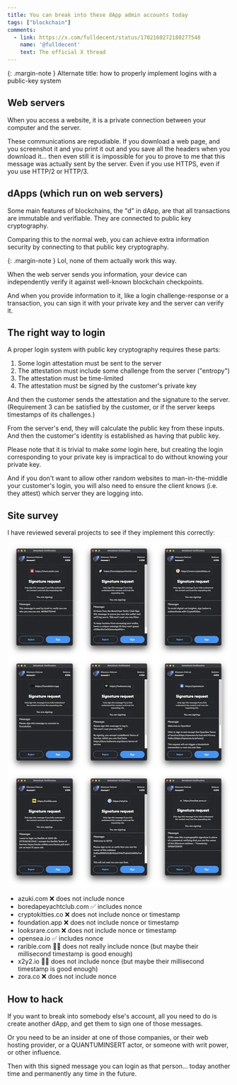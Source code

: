 ```yaml
---
title: You can break into these dApp admin accounts today
tags: ["blockchain"]
comments:
  - link: https://x.com/fulldecent/status/1702160272180277548
    name: '@fulldecent'
    text: The official X thread
---
```


{: .margin-note }
Alternate title: how to properly implement logins with a public-key system

## Web servers

When you access a website, it is a private connection between your computer and the server.

These communications are repudiable. If you download a web page, and you screenshot it and you print it out and you save all the headers when you download it... then even still it is impossible for you to prove to me that this message was actually sent by the server. Even if you use HTTPS, even if you use HTTP/2 or HTTP/3.

## dApps (which run on web servers)

Some main features of blockchains, the "d" in dApp, are that all transactions are immutable and verifiable. They are connected to public key cryptography.

Comparing this to the normal web, you can achieve extra information security by connecting to that public key cryptography.

{: .margin-note }
Lol, none of them actually work this way.

When the web server sends you information, your device can independently verify it against well-known blockchain checkpoints.

And when you provide information to it, like a login challenge-response or a transaction, you can sign it with your private key and the server can verify it.

## The right way to login

A proper login system with public key cryptography requires these parts:

1. Some login attestation must be sent to the server
2. The attestation must include some challenge from the server ("entropy")
3. The attestation must be time-limited
4. The attestation must be signed by the customer's private key

And then the customer sends the attestation and the signature to the server. (Requirement 3 can be satisfied by the customer, or if the server keeps timestamps of its challenges.)

From the server's end, they will calculate the public key from these inputs. And then the customer's identity is established as having that public key.

Please note that it is trivial to make *some* login here, but creating the login corresponding to your private key is impractical to do without knowing your private key.

And if you don't want to allow other random websites to man-in-the-middle your customer's login, you will also need to ensure the client knows (i.e. they attest) which server they are logging into.

## Site survey

I have reviewed several projects to see if they implement this correctly:

![dApp login implementations](/assets/images/2023-09-13-break-into-dapp-admin-accounts.webp)

- azuki.com ❌ does not include nonce
- boredapeyachtclub.com ✅ includes nonce
- cryptokitties.co ❌ does not include nonce or timestamp
- foundation.app ❌ does not include nonce or timestamp
- looksrare.com ❌ does not include nonce or timestamp
- opensea.io ✅ includes nonce
- rarible.com 🤷‍♂ does not really include nonce (but maybe their millisecond timestamp is good enough)
- x2y2.io 🤷‍♀ does not include nonce (but maybe their millisecond timestamp is good enough)
- zora.co ❌ does not include nonce

## How to hack

If you want to break into somebody else's account, all you need to do is create another dApp, and get them to sign one of those messages.

Or you need to be an insider at one of those companies, or their web hosting provider, or a QUANTUMINSERT actor, or someone with writ power, or other influence.

Then with this signed message you can login as that person... today another time and permanently any time in the future.
